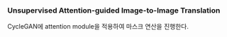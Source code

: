 ### Unsupervised Attention-guided Image-to-Image Translation

CycleGAN에 attention module을 적용하여 마스크 연산을 진행한다. 